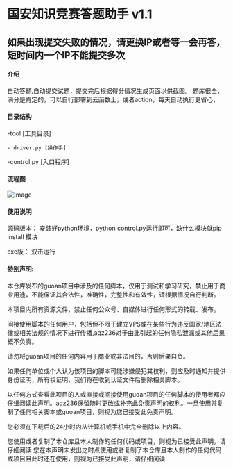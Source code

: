 # 国安知识竞赛答题助手 v1.1
## 如果出现提交失败的情况，请更换IP或者等一会再答，短时间内一个IP不能提交多次

#### 介绍
自动答题,自动提交试题，提交完后根据得分情况生成页面以供截图。 题库很全，满分是肯定的，可以自行部署到云函数上，或者action，每天自动执行更省心，

#### 目录结构
-tool [工具目录]
    
    - driver.py [操作手]
    
    
-control.py [入口程序]

#### 流程图

![image](https://user-images.githubusercontent.com/54022108/144288179-28f526a8-ee2e-46b3-8aed-6bab35ef5bbd.png)


#### 使用说明
源码版本：
  安装好python环境，python control.py运行即可，缺什么模块就pip install 模块

exe版：
         双击运行
	 
	 
	 
#### 特别声明:
本仓库发布的guoan项目中涉及的任何脚本，仅用于测试和学习研究，禁止用于商业用途，不能保证其合法性，准确性，完整性和有效性，请根据情况自行判断。

本项目内所有资源文件，禁止任何公众号、自媒体进行任何形式的转载、发布。

间接使用脚本的任何用户，包括但不限于建立VPS或在某些行为违反国家/地区法律或相关法规的情况下进行传播,aqz236对于由此引起的任何隐私泄漏或其他后果概不负责。

请勿将guoan项目的任何内容用于商业或非法目的，否则后果自负。

如果任何单位或个人认为该项目的脚本可能涉嫌侵犯其权利，则应及时通知并提供身份证明，所有权证明，我们将在收到认证文件后删除相关脚本。

以任何方式查看此项目的人或直接或间接使用guoan项目的任何脚本的使用者都应仔细阅读此声明。aqz236保留随时更改或补充此免责声明的权利。一旦使用并复制了任何相关脚本或guoan项目，则视为您已接受此免责声明。

您必须在下载后的24小时内从计算机或手机中完全删除以上内容。

您使用或者复制了本仓库且本人制作的任何代码或项目，则视为已接受此声明，请仔细阅读
您在本声明未发出之时点使用或者复制了本仓库且本人制作的任何代码或项目且此时还在使用，则视为已接受此声明，请仔细阅读


